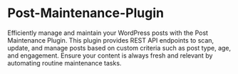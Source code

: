 # Post-Maintenance-Plugin
Efficiently manage and maintain your WordPress posts with the Post Maintenance Plugin. This plugin provides REST API endpoints to scan, update, and manage posts based on custom criteria such as post type, age, and engagement. Ensure your content is always fresh and relevant by automating routine maintenance tasks.

